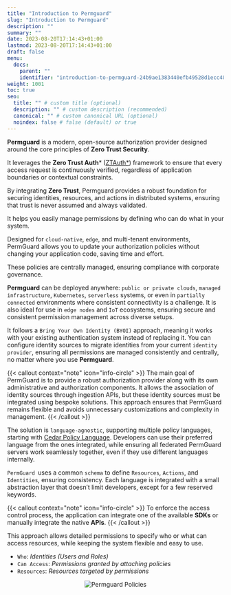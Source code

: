 ```yaml
---
title: "Introduction to Permguard"
slug: "Introduction to Permguard"
description: ""
summary: ""
date: 2023-08-20T17:14:43+01:00
lastmod: 2023-08-20T17:14:43+01:00
draft: false
menu:
  docs:
    parent: ""
    identifier: "introduction-to-permguard-24b9ae1383440efb49528d1ecc48ab03"
weight: 1001
toc: true
seo:
  title: "" # custom title (optional)
  description: "" # custom description (recommended)
  canonical: "" # custom canonical URL (optional)
  noindex: false # false (default) or true
---
```

**Permguard** is a modern, open-source authorization provider designed around the core principles of **Zero Trust Security**.

It leverages the **Zero Trust Auth*** ([ZTAuth*](https://medium.com/ztauth)) framework to ensure that every access request is continuously verified, regardless of application boundaries or contextual constraints.

By integrating **Zero Trust**, Permguard provides a robust foundation for securing identities, resources, and actions in distributed systems, ensuring that trust is never assumed and always validated.

It helps you easily manage permissions by defining who can do what in your system.

Designed for `cloud-native`, `edge`, and multi-tenant environments, PermGuard allows you to update your authorization policies without changing your application code, saving time and effort.

These policies are centrally managed, ensuring compliance with corporate governance.

**Permguard** can be deployed anywhere: `public or private clouds`, `managed infrastructure`, `Kubernetes`, `serverless` systems, or even in `partially connected` environments where consistent connectivity is a challenge. It is also ideal for use in `edge nodes` and `IoT` ecosystems, ensuring secure and consistent permission management across diverse setups.

It follows a `Bring Your Own Identity (BYOI)` approach, meaning it works with your existing authentication system instead of replacing it.
You can configure identity sources to migrate identities from your current `identity provider`, ensuring all permissions are managed consistently and centrally, no matter where you use **Permguard**.

{{< callout context="note" icon="info-circle" >}}
The main goal of PermGuard is to provide a robust authorization provider along with its own administrative and authorization components. It allows the association of identity sources through ingestion APIs, but these identity sources must be integrated using bespoke solutions. This approach ensures that PermGuard remains flexible and avoids unnecessary customizations and complexity in management.
{{< /callout >}}

The solution is `language-agnostic`, supporting multiple policy languages, starting with [Cedar Policy Language](https://www.cedarpolicy.com/en).
Developers can use their preferred language from the ones integrated, while ensuring all federated PermGuard servers work seamlessly together, even if they use different languages internally.

`PermGuard `uses a common `schema` to define `Resources`, `Actions`, and `Identities`, ensuring consistency.
Each language is integrated with a small abstraction layer that doesn’t limit developers, except for a few reserved keywords.

{{< callout context="note" icon="info-circle" >}}
To enforce the access control process, the application can integrate one of the available **SDKs** or manually integrate the native **APIs**.
{{< /callout >}}

This approach allows detailed permissions to specify who or what can access resources, while keeping the system flexible and easy to use.

- `Who`: *Identities (Users and Roles)*
- `Can Access`: *Permissions granted by attaching policies*
- `Resources`: *Resources targeted by permissions*

<div style="text-align: center">
  <img alt="Permguard Policies" src="/images/diagrams/d1.png"/>
</div>
